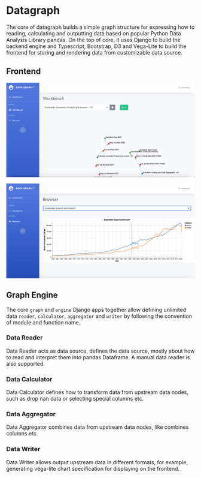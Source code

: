 # Datagraph

The core of datagraph builds a simple graph structure for expressing how to reading, calculating and outputting data based on popular Python Data Analysis Library pandas. On the top of core, it uses Django to build the backend engine and Typescript, Bootstrap, D3 and Vega-Lite to build the frontend for storing and rendering data from customizable data source.

## Frontend

![Alt text](doc/Workbench.png?raw=true "Workbench")

![Alt text](doc/Browser.png?raw=true "Workbench")

## Graph Engine

The core `graph` and `engine` Django apps together allow defining unlimited data `reader`, `calculator`, `aggregator` and `writer` by following the convention of module and function name.

### Data Reader

Data Reader acts as data source, defines the data source, mostly about how to read and interpret them into pandas Dataframe. A manual data reader is also supported. 

### Data Calculator

Data Calculator defines how to transform data from upstream data nodes, such as drop nan data or selecting special columns etc.

### Data Aggregator

Data Aggregator combines data from upstream data nodes, like combines columns etc.

### Data Writer

Data Writer allows output upstream data in different formats, for example, generating vega-lite chart specification for displaying on the frontend.
 